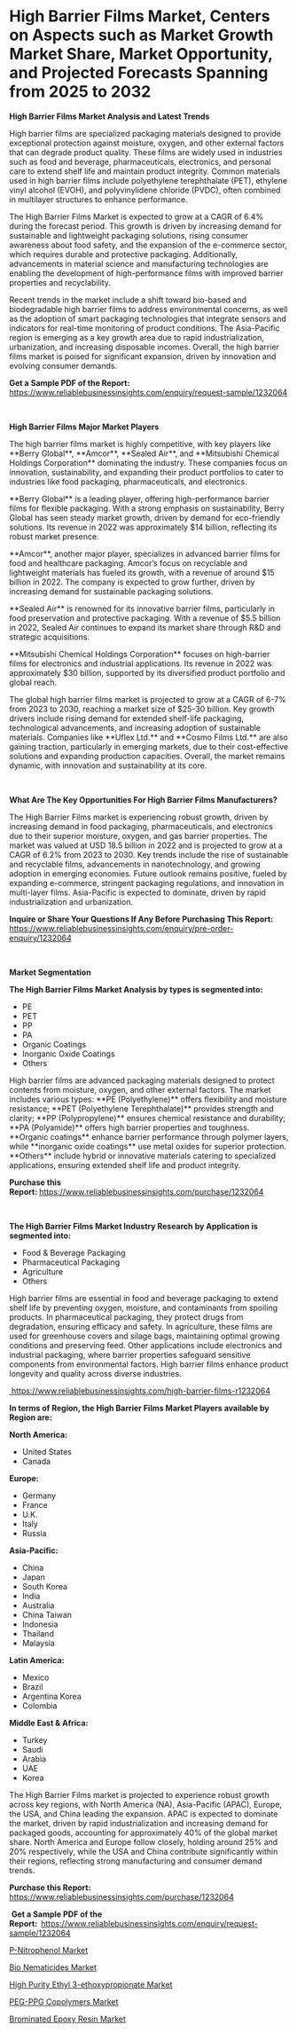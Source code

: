 <p><h1>High Barrier Films Market, Centers on Aspects such as Market Growth Market Share, Market Opportunity, and Projected Forecasts Spanning from 2025 to 2032</h1></p><p><strong>High Barrier Films Market Analysis and Latest Trends</strong></p>
<p><p>High barrier films are specialized packaging materials designed to provide exceptional protection against moisture, oxygen, and other external factors that can degrade product quality. These films are widely used in industries such as food and beverage, pharmaceuticals, electronics, and personal care to extend shelf life and maintain product integrity. Common materials used in high barrier films include polyethylene terephthalate (PET), ethylene vinyl alcohol (EVOH), and polyvinylidene chloride (PVDC), often combined in multilayer structures to enhance performance.</p><p>The High Barrier Films Market is expected to grow at a CAGR of 6.4% during the forecast period. This growth is driven by increasing demand for sustainable and lightweight packaging solutions, rising consumer awareness about food safety, and the expansion of the e-commerce sector, which requires durable and protective packaging. Additionally, advancements in material science and manufacturing technologies are enabling the development of high-performance films with improved barrier properties and recyclability.</p><p>Recent trends in the market include a shift toward bio-based and biodegradable high barrier films to address environmental concerns, as well as the adoption of smart packaging technologies that integrate sensors and indicators for real-time monitoring of product conditions. The Asia-Pacific region is emerging as a key growth area due to rapid industrialization, urbanization, and increasing disposable incomes. Overall, the high barrier films market is poised for significant expansion, driven by innovation and evolving consumer demands.</p></p>
<p><strong>Get a Sample PDF of the Report:&nbsp;</strong> <a href="https://www.reliablebusinessinsights.com/enquiry/request-sample/1232064?utm_campaign=1877&utm_medium=2&utm_source=Github&utm_content=ia&utm_term=26012025&utm_id=high-barrier-films">https://www.reliablebusinessinsights.com/enquiry/request-sample/1232064</a></p>
<p>&nbsp;</p>
<p><strong>High Barrier Films Major Market Players</strong></p>
<p><p>The high barrier films market is highly competitive, with key players like **Berry Global**, **Amcor**, **Sealed Air**, and **Mitsubishi Chemical Holdings Corporation** dominating the industry. These companies focus on innovation, sustainability, and expanding their product portfolios to cater to industries like food packaging, pharmaceuticals, and electronics.</p><p>**Berry Global** is a leading player, offering high-performance barrier films for flexible packaging. With a strong emphasis on sustainability, Berry Global has seen steady market growth, driven by demand for eco-friendly solutions. Its revenue in 2022 was approximately $14 billion, reflecting its robust market presence.</p><p>**Amcor**, another major player, specializes in advanced barrier films for food and healthcare packaging. Amcor’s focus on recyclable and lightweight materials has fueled its growth, with a revenue of around $15 billion in 2022. The company is expected to grow further, driven by increasing demand for sustainable packaging solutions.</p><p>**Sealed Air** is renowned for its innovative barrier films, particularly in food preservation and protective packaging. With a revenue of $5.5 billion in 2022, Sealed Air continues to expand its market share through R&D and strategic acquisitions.</p><p>**Mitsubishi Chemical Holdings Corporation** focuses on high-barrier films for electronics and industrial applications. Its revenue in 2022 was approximately $30 billion, supported by its diversified product portfolio and global reach.</p><p>The global high barrier films market is projected to grow at a CAGR of 6-7% from 2023 to 2030, reaching a market size of $25-30 billion. Key growth drivers include rising demand for extended shelf-life packaging, technological advancements, and increasing adoption of sustainable materials. Companies like **Uflex Ltd.** and **Cosmo Films Ltd.** are also gaining traction, particularly in emerging markets, due to their cost-effective solutions and expanding production capacities. Overall, the market remains dynamic, with innovation and sustainability at its core.</p></p>
<p>&nbsp;</p>
<p><strong>What Are The Key Opportunities For High Barrier Films Manufacturers?</strong></p>
<p><p>The High Barrier Films market is experiencing robust growth, driven by increasing demand in food packaging, pharmaceuticals, and electronics due to their superior moisture, oxygen, and gas barrier properties. The market was valued at USD 18.5 billion in 2022 and is projected to grow at a CAGR of 6.2% from 2023 to 2030. Key trends include the rise of sustainable and recyclable films, advancements in nanotechnology, and growing adoption in emerging economies. Future outlook remains positive, fueled by expanding e-commerce, stringent packaging regulations, and innovation in multi-layer films. Asia-Pacific is expected to dominate, driven by rapid industrialization and urbanization.</p></p>
<p><strong>Inquire or Share Your Questions If Any Before Purchasing This Report:</strong> <a href="https://www.reliablebusinessinsights.com/enquiry/pre-order-enquiry/1232064?utm_campaign=1877&utm_medium=2&utm_source=Github&utm_content=ia&utm_term=26012025&utm_id=high-barrier-films">https://www.reliablebusinessinsights.com/enquiry/pre-order-enquiry/1232064</a></p>
<p>&nbsp;</p>
<p><strong>Market Segmentation</strong></p>
<p><strong>The High Barrier Films Market Analysis by types is segmented into:</strong></p>
<p><ul><li>PE</li><li>PET</li><li>PP</li><li>PA</li><li>Organic Coatings</li><li>Inorganic Oxide Coatings</li><li>Others</li></ul></p>
<p><p>High barrier films are advanced packaging materials designed to protect contents from moisture, oxygen, and other external factors. The market includes various types: **PE (Polyethylene)** offers flexibility and moisture resistance; **PET (Polyethylene Terephthalate)** provides strength and clarity; **PP (Polypropylene)** ensures chemical resistance and durability; **PA (Polyamide)** offers high barrier properties and toughness. **Organic coatings** enhance barrier performance through polymer layers, while **inorganic oxide coatings** use metal oxides for superior protection. **Others** include hybrid or innovative materials catering to specialized applications, ensuring extended shelf life and product integrity.</p></p>
<p><strong>Purchase this Report:&nbsp;</strong><a href="https://www.reliablebusinessinsights.com/purchase/1232064?utm_campaign=1877&utm_medium=2&utm_source=Github&utm_content=ia&utm_term=26012025&utm_id=high-barrier-films">https://www.reliablebusinessinsights.com/purchase/1232064</a></p>
<p>&nbsp;</p>
<p><strong>The High Barrier Films Market Industry Research by Application is segmented into:</strong></p>
<p><ul><li>Food & Beverage Packaging</li><li>Pharmaceutical Packaging</li><li>Agriculture</li><li>Others</li></ul></p>
<p><p>High barrier films are essential in food and beverage packaging to extend shelf life by preventing oxygen, moisture, and contaminants from spoiling products. In pharmaceutical packaging, they protect drugs from degradation, ensuring efficacy and safety. In agriculture, these films are used for greenhouse covers and silage bags, maintaining optimal growing conditions and preserving feed. Other applications include electronics and industrial packaging, where barrier properties safeguard sensitive components from environmental factors. High barrier films enhance product longevity and quality across diverse industries.</p></p>
<p><a href="https://www.reliablebusinessinsights.com/high-barrier-films-r1232064?utm_campaign=1877&utm_medium=2&utm_source=Github&utm_content=ia&utm_term=26012025&utm_id=high-barrier-films">&nbsp;https://www.reliablebusinessinsights.com/high-barrier-films-r1232064</a></p>
<p><strong>In terms of Region, the High Barrier Films Market Players available by Region are:</strong></p>
<p>
    <p> <strong> North America: </strong>
        <ul>
            <li>United States</li>
            <li>Canada</li>
        </ul>
        </p> 
    <p> <strong> Europe: </strong>
        <ul>
            <li>Germany</li>
            <li>France</li>
            <li>U.K.</li>
            <li>Italy</li>
            <li>Russia</li>
        </ul>
        </p> 
    <p> <strong> Asia-Pacific: </strong>
        <ul>
            <li>China</li>
            <li>Japan</li>
            <li>South Korea</li>
            <li>India</li>
            <li>Australia</li>
            <li>China Taiwan</li>
            <li>Indonesia</li>
            <li>Thailand</li>
            <li>Malaysia</li>
        </ul>
        </p> 
    <p> <strong> Latin America: </strong>
        <ul>
            <li>Mexico</li>
            <li>Brazil</li>
            <li>Argentina Korea</li>
            <li>Colombia</li>
        </ul>
        </p> 
    <p> <strong> Middle East & Africa: </strong>
        <ul>
            <li>Turkey</li>
            <li>Saudi</li>
            <li>Arabia</li>
            <li>UAE</li>
            <li>Korea</li>
        </ul>
    </p>
    </p>
<p><p>The High Barrier Films market is projected to experience robust growth across key regions, with North America (NA), Asia-Pacific (APAC), Europe, the USA, and China leading the expansion. APAC is expected to dominate the market, driven by rapid industrialization and increasing demand for packaged goods, accounting for approximately 40% of the global market share. North America and Europe follow closely, holding around 25% and 20% respectively, while the USA and China contribute significantly within their regions, reflecting strong manufacturing and consumer demand trends.</p></p>
<p><strong>Purchase this Report: </strong><a href="https://www.reliablebusinessinsights.com/purchase/1232064?utm_campaign=1877&utm_medium=2&utm_source=Github&utm_content=ia&utm_term=26012025&utm_id=high-barrier-films">https://www.reliablebusinessinsights.com/purchase/1232064</a></p>
<p>&nbsp;<strong>Get a Sample PDF of the Report:&nbsp;&nbsp;</strong><a href="https://www.reliablebusinessinsights.com/enquiry/request-sample/1232064?utm_campaign=1877&utm_medium=2&utm_source=Github&utm_content=ia&utm_term=26012025&utm_id=high-barrier-films">https://www.reliablebusinessinsights.com/enquiry/request-sample/1232064</a></p>
<p><strong></strong></p>
<p><p><a href="https://www.linkedin.com/pulse/global-p-nitrophenol-market-landscape-future-trends-strategic-b2oif?utm_campaign=1877&utm_medium=2&utm_source=Github&utm_content=ia&utm_term=26012025&utm_id=high-barrier-films">P-Nitrophenol Market</a></p><p><a href="https://www.linkedin.com/pulse/bio-nematicides-market-size-analysis-growing-141-cagr-96ybf?utm_campaign=1877&utm_medium=2&utm_source=Github&utm_content=ia&utm_term=26012025&utm_id=high-barrier-films">Bio Nematicides Market</a></p><p><a href="https://www.linkedin.com/pulse/high-purity-ethyl-3-ethoxypropionate-mosaic-piecing-together-nza1f?utm_campaign=1877&utm_medium=2&utm_source=Github&utm_content=ia&utm_term=26012025&utm_id=high-barrier-films">High Purity Ethyl 3-ethoxypropionate Market</a></p><p><a href="https://www.linkedin.com/pulse/size-estimationof-peg-ppg-copolymers-market-forecast-bennf?utm_campaign=1877&utm_medium=2&utm_source=Github&utm_content=ia&utm_term=26012025&utm_id=high-barrier-films">PEG-PPG Copolymers Market</a></p><p><a href="https://www.linkedin.com/pulse/brominated-epoxy-resin-market-refracting-trends-consumer-2lyvf?utm_campaign=1877&utm_medium=2&utm_source=Github&utm_content=ia&utm_term=26012025&utm_id=high-barrier-films">Brominated Epoxy Resin Market</a></p></p>